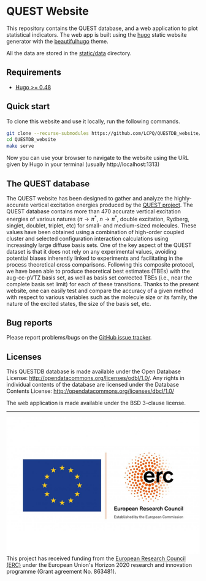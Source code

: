 # QUEST Website

This repository contains the QUEST  database, and a web application to
plot  statistical  indicators.   The  web   app  is  built  using  the
[hugo](https://gohugo.io/)   static   website   generator   with   the
[beautifulhugo](https://themes.gohugo.io/beautifulhugo/) theme.

All the data are stored in the [static/data](static/data) directory.

## Requirements

- [Hugo >= 0.48](https://gohugo.io/getting-started/installing/#quick-install)

## Quick start

To clone this website and use it locally, run the following commands.

```bash
git clone --recurse-submodules https://github.com/LCPQ/QUESTDB_website/
cd QUESTDB_website
make serve
```

Now you can use your browser to  navigate to the website using the URL
given by Hugo in your terminal (usually http://localhost:1313)

## The QUEST database

The  QUEST  website  has  been  designed to  gather  and  analyze  the
highly-accurate vertical  excitation energies  produced by  the [QUEST
project](https://doi.org/10.1021/acs.jpclett.0c00014).     The   QUEST
database contains more than  470 accurate vertical excitation energies
of  various  natures  ($\pi  \to \pi^{*}$,  $n  \to  \pi^{*}$,  double
excitation, Rydberg,  singlet, doublet,  triplet, etc) for  small- and
medium-sized  molecules.   These values  have  been  obtained using  a
combination of  high-order coupled cluster and  selected configuration
interaction calculations using increasingly  large diffuse basis sets.
One of the key aspect of the QUEST dataset is that it does not rely on
any experimental  values, avoiding potential biases  inherently linked
to  experiments  and facilitating  in  the  process theoretical  cross
comparisons.  Following this composite protocol,  we have been able to
produce theoretical  best estimates (TBEs) with  the aug-cc-pVTZ basis
set, as  well as  basis set  corrected TBEs  (i.e., near  the complete
basis set limit) for each of these transitions.  Thanks to the present
website,  one can  easily test  and compare  the accuracy  of a  given
method with respect to various variables  such as the molecule size or
its family,  the nature of the  excited states, the size  of the basis
set, etc.


## Bug reports

Please report problems/bugs on the [GitHub issue tracker](https://github.com/LCPQ/QUESTDB_website/issues).

## Licenses

This QUESTDB database is made available under the Open Database License:
http://opendatacommons.org/licenses/odbl/1.0/. Any rights in individual
contents of the database are licensed under the Database Contents License:
http://opendatacommons.org/licenses/dbcl/1.0/

The web application is made available under the BSD 3-clause license.

-----------
![Logo](./static/img/ERC.jpg)
This project has received funding from the [European Research Council (ERC)](https://erc.europa.eu)
under the European Union's Horizon 2020 research and innovation programme (Grant agreement No. 863481).


